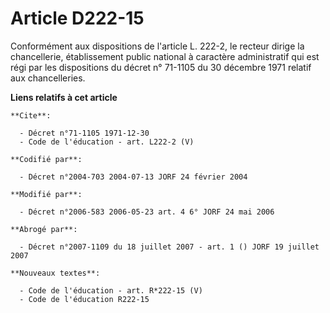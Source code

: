 # Article D222-15

Conformément aux dispositions de l'article L. 222-2, le recteur dirige la chancellerie, établissement public national à
caractère administratif qui est régi par les dispositions du décret n° 71-1105 du 30 décembre 1971 relatif aux chancelleries.

**Liens relatifs à cet article**

	**Cite**:

	  - Décret n°71-1105 1971-12-30
	  - Code de l'éducation - art. L222-2 (V)

	**Codifié par**:

	  - Décret n°2004-703 2004-07-13 JORF 24 février 2004

	**Modifié par**:

	  - Décret n°2006-583 2006-05-23 art. 4 6° JORF 24 mai 2006

	**Abrogé par**:

	  - Décret n°2007-1109 du 18 juillet 2007 - art. 1 () JORF 19 juillet 2007

	**Nouveaux textes**:

	  - Code de l'éducation - art. R*222-15 (V)
	  - Code de l'éducation R222-15
